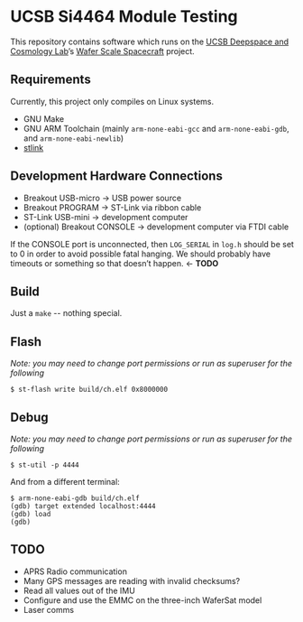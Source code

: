 # UCSB Si4464 Module Testing
This repository contains software which runs on the [UCSB Deepspace and Cosmology Lab](https://www.deepspace.ucsb.edu)’s [Wafer Scale Spacecraft](https://www.deepspace.ucsb.edu/projects/wafer%20scale%20spacecraft%20development) project.
## Requirements
Currently, this project only compiles on Linux systems.
 
* GNU Make
* GNU ARM Toolchain (mainly `arm-none-eabi-gcc` and `arm-none-eabi-gdb`, and `arm-none-eabi-newlib`)
* [stlink](https://github.com/texane/stlink)
## Development Hardware Connections
* Breakout USB-micro -> USB power source
* Breakout PROGRAM -> ST-Link via ribbon cable
* ST-Link USB-mini -> development computer
* (optional) Breakout CONSOLE -> development computer via FTDI cable
 
If the CONSOLE port is unconnected, then `LOG_SERIAL` in `log.h` should be set to 0 in order to avoid possible fatal hanging.
We should probably have timeouts or something so that doesn’t happen. <- **TODO**
## Build
Just a `make` -- nothing special.
## Flash
*Note: you may need to change port permissions or run as superuser for the following*
 
`$ st-flash write build/ch.elf 0x8000000`
## Debug
*Note: you may need to change port permissions or run as superuser for the following*
 
`$ st-util -p 4444`

And from a different terminal:
```
$ arm-none-eabi-gdb build/ch.elf
(gdb) target extended localhost:4444
(gdb) load
(gdb)
```
## TODO
* APRS Radio communication
* Many GPS messages are reading with invalid checksums? 
* Read all values out of the IMU
* Configure and use the EMMC on the three-inch WaferSat model
* Laser comms
